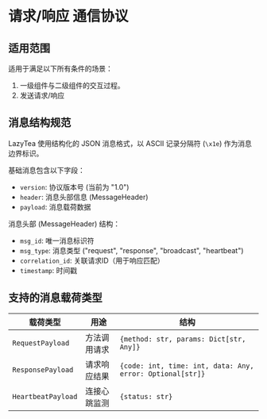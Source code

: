 # 请求/响应 通信协议

## 适用范围

适用于满足以下所有条件的场景：

1. 一级组件与二级组件的交互过程。
2. 发送请求/响应

## 消息结构规范

LazyTea 使用结构化的 JSON 消息格式，以 ASCII 记录分隔符 (`\x1e`) 作为消息边界标识。

基础消息包含以下字段：

- `version`: 协议版本号 (当前为 "1.0")
- `header`: 消息头部信息 (MessageHeader)
- `payload`: 消息载荷数据

消息头部 (MessageHeader) 结构：

- `msg_id`: 唯一消息标识符
- `msg_type`: 消息类型 ("request", "response", "broadcast", "heartbeat")
- `correlation_id`: 关联请求ID（用于响应匹配）
- `timestamp`: 时间戳

## 支持的消息载荷类型

| 载荷类型 | 用途 | 结构 |
|---------|------|------|
| `RequestPayload` | 方法调用请求 | `{method: str, params: Dict[str, Any]}` |
| `ResponsePayload` | 请求响应结果 | `{code: int, time: int, data: Any, error: Optional[str]}` |
| `HeartbeatPayload` | 连接心跳监测 | `{status: str}` |
